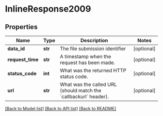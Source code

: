# InlineResponse2009

## Properties
Name | Type | Description | Notes
------------ | ------------- | ------------- | -------------
**data_id** | **str** | The file submission identifier | [optional] 
**request_time** | **str** | A timestamp when the request has been made. | [optional] 
**status_code** | **int** | What was the returned HTTP status code. | [optional] 
**url** | **str** | What was the called URL (should match the &#x60;callbackurl&#x60; header). | [optional] 

[[Back to Model list]](../README.md#documentation-for-models) [[Back to API list]](../README.md#documentation-for-api-endpoints) [[Back to README]](../README.md)


